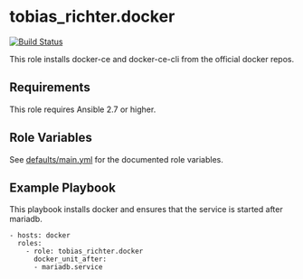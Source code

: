 # tobias_richter.docker

[![Build Status](https://github.com/tobias-richter/ansible-docker/workflows/CI/badge.svg)](https://github.com/tobias-richter/ansible-docker/actions)

This role installs docker-ce and docker-ce-cli from the official docker
repos.

## Requirements

This role requires Ansible 2.7 or higher.

## Role Variables

See [defaults/main.yml](defaults/main.yml) for the documented role variables.

## Example Playbook

This playbook installs docker and ensures that the service is started
after mariadb.

    - hosts: docker
	  roles:
	    - role: tobias_richter.docker
          docker_unit_after: 
          - mariadb.service
